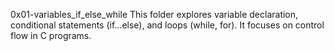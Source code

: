 0x01-variables_if_else_while
This folder explores variable declaration, conditional statements (if...else), and loops (while, for). It focuses on control flow in C programs.
